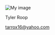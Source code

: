 ![My image](tarrox1992.github.com/1063-DS-Roop/img/IMG_2177.JPG.jpg)

Tyler Roop

tarrox16@yahoo.com

